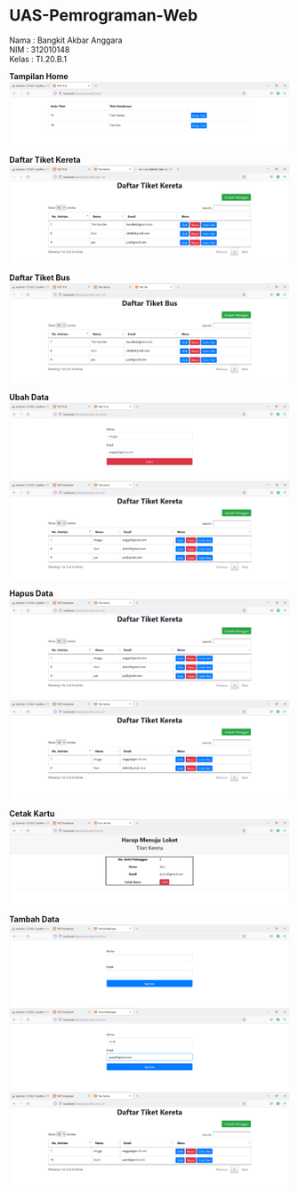 # UAS-Pemrograman-Web

Nama  : Bangkit Akbar Anggara<br>
NIM   : 312010148<br>
Kelas : TI.20.B.1<br>


<b>Tampilan Home</b><br>
![Screenshot_6.png](Pic/Screenshot_1.png)<br>

<b>Daftar Tiket Kereta</b><br>
![Screenshot_6.png](Pic/Screenshot_2.png)<br>

<b>Daftar Tiket Bus</b><br>
![Screenshot_6.png](Pic/Screenshot_3.png)<br>

<b>Ubah Data</b><br>
![Screenshot_4.png](Pic/Screenshot_4.png)<br>
![Screenshot_5.png](Pic/Screenshot_5.png)<br>

<b>Hapus Data</b><br>
![Screenshot_5.png](Pic/Screenshot_5.png)<br>
![Screenshot_6.png](Pic/Screenshot_6.png)<br>

<b>Cetak Kartu</b><br>
![Screenshot_7.png](Pic/Screenshot_7.png)<br>

<b>Tambah Data</b><br>
![Screenshot_8.png](Pic/Screenshot_8.png)<br>
![Screenshot_9.png](Pic/Screenshot_9.png)<br>
![Screenshot_10.png](Pic/Screenshot_10.png)<br>
